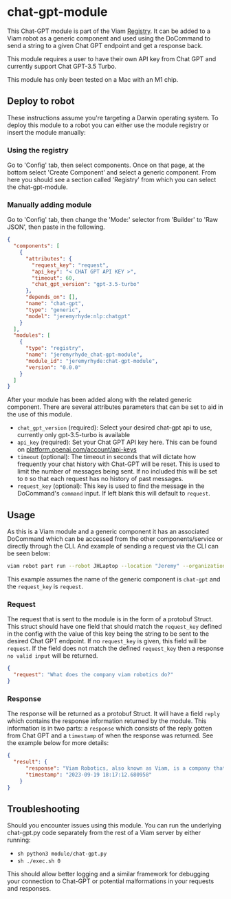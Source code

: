 # chat-gpt-module

This Chat-GPT module is part of the Viam [Registry](https://app.viam.com/module/jeremyrhyde/chat-gpt-module). It can be added to a Viam robot as a generic component and used using the DoCommand to send a string to a given Chat GPT endpoint and get a response back. 

This module requires a user to have their own API key from Chat GPT and currently support Chat GPT-3.5 Turbo. 

This module has only been tested on a Mac with an M1 chip.

## Deploy to robot

These instructions assume you're targeting a Darwin operating system. To deploy this module to a robot you can either use the module registry or insert the module manually:

### Using the registry

Go to 'Config' tab, then select components. Once on that page, at the bottom select 'Create Component' and select a generic component. From here you should see a section called 'Registry' from which you can select the chat-gpt-module.

### Manually adding module

Go to 'Config' tab, then change the 'Mode:' selector from 'Builder' to 'Raw JSON', then paste in the following.


```json
{
  "components": [
    {
      "attributes": {
        "request_key": "request",
        "api_key": "< CHAT GPT API KEY >",
        "timeout": 60,
        "chat_gpt_version": "gpt-3.5-turbo"
      },
      "depends_on": [],
      "name": "chat-gpt",
      "type": "generic",
      "model": "jeremyrhyde:nlp:chatgpt"
    }
  ],
  "modules": [
    {
      "type": "registry",
      "name": "jeremyrhyde_chat-gpt-module",
      "module_id": "jeremyrhyde:chat-gpt-module",
      "version": "0.0.0"
    }
  ]
}
```

After your module has been added along with the related generic component. There are several attributes parameters that can be set to aid in the use of this module.

 - `chat_gpt_version` (required): Select your desired chat-gpt api to use, currently only gpt-3.5-turbo is available
 - `api_key` (required): Set your Chat GPT API key here. This can be found on [platform.openai.com/account/api-keys](platform.openai.com/account/api-keys)
 - `timeout` (optional): The timeout in seconds that will dictate how frequently your chat history with Chat-GPT will be reset. This is used to limit the number of messages being sent. If no included this will be set to `0` so that each request has no history of past messages.
 - `request_key` (optional): This key is used to find the message in the DoCommand's `command` input. If left blank this will default to `request`.

## Usage

As this is a Viam module and a generic component it has an associated DoCommand which can be accessed from the other components/service or directly through the CLI. And example of sending a request via the CLI can be seen below:

```sh
viam robot part run --robot JHLaptop --location "Jeremy" --organization Jeremy -part JHLaptop-main  -d '{"name": "chat-gpt", "command": {"request":"What does the company viam robotics do?"}}' viam.component.generic.v1.GenericService.DoCommand
```

This example assumes the name of the generic component is `chat-gpt` and the `request_key` is `request`.

### Request

The request that is sent to the module is in the form of a protobuf Struct. This struct should have one field that should match the `request_key` defined in the config with the value of this key being the string to be sent to the desired Chat GPT endpoint. If no `request_key` is given, this field will be `request`. If the field does not match the defined `request_key` then a response `no valid input` will be returned.

```json
{
  "request": "What does the company viam robotics do?"
}
```

### Response

The response will be returned as a protobuf Struct. It will have a field `reply` which contains the response information returned by the module. This information is in two parts: a `response` which consists of the reply gotten from Chat GPT and a `timestamp` of when the response was returned. See the example below for more details:

```json
{
  "result": {
      "response": "Viam Robotics, also known as Viam, is a company that specializes in the development of cutting-edge autonomous robotic systems for industrial applications. Their primary focus is on developing advanced robotic systems that can work in collaboration with humans, enhancing productivity and efficiency in various industries such as e-commerce, logistics, and manufacturing.\n\nViam Robotics aims to bridge the gap between humans and machines by creating intelligent robots that can perform repetitive and physically demanding tasks while ensuring safety and ease of use. These robots are designed to navigate dynamic environments, handle various objects and materials, and adapt to different work scenarios.\n\nThrough the use of advanced sensors, computer vision, artificial intelligence, and machine learning technologies, Viam's autonomous robots can perceive their surroundings, make intelligent decisions, and interact seamlessly with human workers. They are capable of tasks such as picking and placing items, sorting and packing, and transporting goods within a warehouse or production facility.\n\nBy implementing Viam Robotics' solutions, companies can streamline their operations, reduce manual labor costs, increase throughput, and improve overall operational efficiency.",
      "timestamp": "2023-09-19 18:17:12.680958"
    }
}
```

## Troubleshooting

Should you encounter issues using this module. You can run the underlying chat-gpt.py code separately from the rest of a Viam server by either running:


 - ```sh python3 module/chat-gpt.py ```
 - ```sh ./exec.sh 0 ```

 This should allow better logging and a similar framework for debugging your connection to Chat-GPT or potential malformations in your requests and responses. 